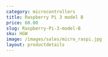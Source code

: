 ```yaml
---
category: microcontrollers
title: Raspberry Pi 3 model B
price: 60.00
slug: Raspberry-Pi-3-model-B
sku: HGW
image: /images/sales/micro_raspi.jpg
layout: productdetails
---
```



